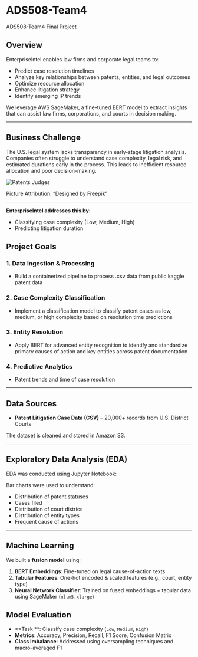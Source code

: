 # ADS508-Team4
ADS508-Team4 Final Project

## Overview

EnterpriseIntel enables law firms and corporate legal teams to:

- Predict case resolution timelines
- Analyze key relationships between patents, entities, and legal outcomes
- Optimize resource allocation
- Enhance litigation strategy
- Identify emerging IP trends

We leverage AWS SageMaker, a fine-tuned BERT model to extract insights that can assist law firms, corporations, and courts in decision making.

---

## Business Challenge

The U.S. legal system lacks transparency in early-stage litigation analysis. Companies often struggle to understand case complexity, legal risk, and estimated durations early in the process. This leads to inefficient resource allocation and poor decision-making.

![Patents Judges](https://github.com/mmoramora/ADS508-Team4/blob/main/image/concept-international-day-women-judges.jpg)

Picture Attribution: “Designed by Freepik” 

------------------------------------------

**EnterpriseIntel addresses this by:**
- Classifying case complexity (Low, Medium, High)
- Predicting litigation duration

## Project Goals

### 1. Data Ingestion & Processing
- Build a containerized pipeline to process .csv data from public kaggle patent data

### 2. Case Complexity Classification
- Implement a classification model to classify patent cases as low, medium, or high complexity based on resolution time predictions

### 3. Entity Resolution
- Apply BERT for advanced entity recognition to identify and standardize primary causes of action and key entities across patent documentation

### 4. Predictive Analytics
- Patent trends and time of case resolution
  
---

##  Data Sources

- **Patent Litigation Case Data (CSV)** – 20,000+ records from U.S. District Courts

The dataset is cleaned and stored in Amazon S3. 

---

## Exploratory Data Analysis (EDA)

EDA was conducted using Jupyter Notebook:

Bar charts were used to understand:
- Distribution of patent statuses
- Cases filed
- Distribution of court districs
- Distribution of entity types
- Frequent cause of actions
  
---

## Machine Learning 

We built a **fusion model** using:

1. **BERT Embeddings**: Fine-tuned on legal cause-of-action texts
2. **Tabular Features**: One-hot encoded & scaled features (e.g., court, entity type)
3. **Neural Network Classifier**: Trained on fused embeddings + tabular data using SageMaker (`ml.m5.xlarge`)

## Model Evaluation

- **Task **: Classify case complexity (`Low`, `Medium`, `High`)
- **Metrics**: Accuracy, Precision, Recall, F1 Score, Confusion Matrix
- **Class Imbalance**: Addressed using oversampling techniques and macro-averaged F1
